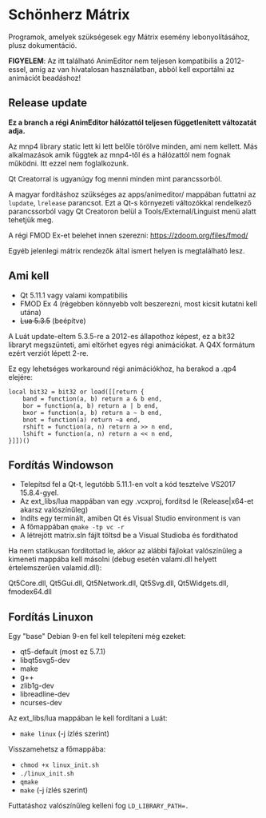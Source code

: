 Schönherz Mátrix
================

Programok, amelyek szükségesek egy Mátrix esemény lebonyolításához,
plusz dokumentáció.

**FIGYELEM**: Az itt található AnimEditor nem teljesen kompatibilis a 2012-essel,
amíg az van hivatalosan használatban, abból kell exportálni az animációt beadáshoz!

## Release update

**Ez a branch a régi AnimEditor hálózattól teljesen függetlenített változatát adja.**

Az mnp4 library static lett ki lett belőle törölve minden, ami nem kellett. Más alkalmazások amik függtek az  mnp4-től és a hálózattól nem fognak működni. Itt ezzel nem foglalkozunk.

Qt Creatorral is ugyanúgy fog menni minden mint parancssorból.

A magyar fordításhoz szükséges az apps/animeditor/ mappában futtatni az `lupdate`, `lrelease` parancsot. Ezt a Qt-s környezeti változókkal rendelkező parancssorból vagy Qt Creatoron belül a Tools/External/Linguist menü alatt tehetjük meg.

A régi FMOD Ex-et belehet innen szerezni: https://zdoom.org/files/fmod/

Egyéb jelenlegi mátrix rendezők által ismert helyen is megtalálható lesz.

Ami kell
--------

* Qt 5.11.1 vagy valami kompatibilis
* FMOD Ex 4 (régebben könnyebb volt beszerezni, most kicsit kutatni kell utána)
* ~~Lua 5.3.5~~ (beépítve)

A Luát update-eltem 5.3.5-re a 2012-es állapothoz képest, ez a bit32 libraryt megszünteti, ami eltörhet egyes régi animációkat. A Q4X formátum ezért verziót lépett 2-re.

Ez egy lehetséges workaround régi animációkhoz, ha berakod a .qp4 elejére:

```
local bit32 = bit32 or load([[return {
    band = function(a, b) return a & b end,
    bor = function(a, b) return a | b end,
    bxor = function(a, b) return a ~ b end,
    bnot = function(a) return ~a end,
    rshift = function(a, n) return a >> n end,
    lshift = function(a, n) return a << n end,
}]])()
```

Fordítás Windowson
------------------

* Telepítsd fel a Qt-t, legutóbb 5.11.1-en volt a kód tesztelve VS2017 15.8.4-gyel.
* Az ext_libs/lua mappában van egy .vcxproj, fordítsd le (Release|x64-et akarsz valószínűleg)
* Indíts egy terminált, amiben Qt és Visual Studio environment is van
* A főmappában `qmake -tp vc -r`
* A létrejött matrix.sln fájlt töltsd be a Visual Studioba és fordíthatod

Ha nem statikusan fordítottad le, akkor az alábbi fájlokat valószínűleg a kimeneti mappába kell másolni (debug esetén valami.dll helyett értelemszerűen valamid.dll):

Qt5Core.dll, Qt5Gui.dll, Qt5Network.dll, Qt5Svg.dll, Qt5Widgets.dll, fmodex64.dll

Fordítás Linuxon
----------------

Egy "base" Debian 9-en fel kell telepíteni még ezeket:
* qt5-default (most ez 5.7.1)
* libqt5svg5-dev
* make
* g++
* zlib1g-dev
* libreadline-dev
* ncurses-dev

Az ext_libs/lua mappában le kell fordítani a Luát:
* `make linux` (-j ízlés szerint)

Visszamehetsz a főmappába:
* `chmod +x linux_init.sh`
* `./linux_init.sh`
* `qmake`
* `make` (-j ízlés szerint)

Futtatáshoz valószínűleg kelleni fog `LD_LIBRARY_PATH=.`